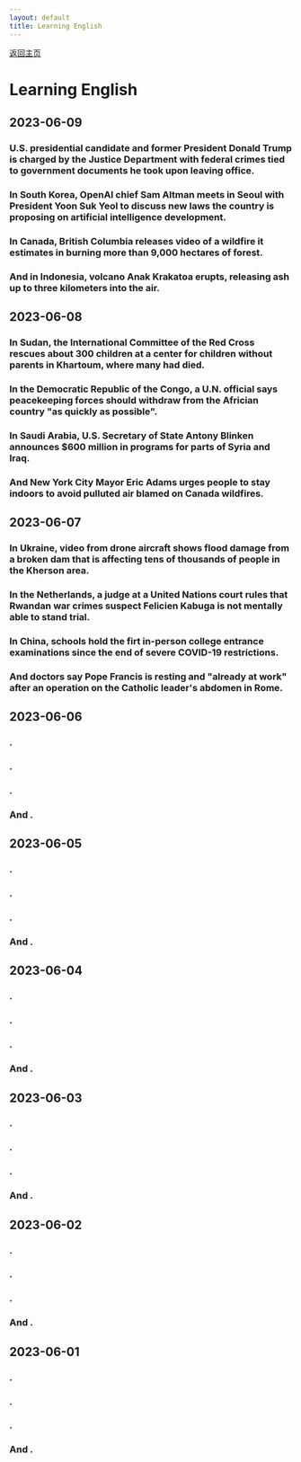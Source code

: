 ```yaml
---
layout: default
title: Learning English
---
```


[返回主页](index.html)

# Learning English

##  2023-06-09

### U.S. presidential candidate and former President Donald Trump is charged by the Justice Department with federal crimes tied to government documents he took upon leaving office.

### In South Korea, OpenAI chief Sam Altman meets in Seoul with President Yoon Suk Yeol to discuss new laws the country is proposing on artificial intelligence development.

### In Canada, British Columbia releases video of a wildfire it estimates in burning more than 9,000 hectares of forest.

### And in Indonesia, volcano Anak Krakatoa erupts, releasing ash up to three kilometers into the air.

## 2023-06-08

### In Sudan, the International Committee of the Red Cross rescues about 300 children at a center for children without parents in Khartoum, where many had died.

### In the Democratic Republic of the Congo, a U.N. official says peacekeeping forces should withdraw from the Africian country "as quickly as possible".

### In Saudi Arabia, U.S. Secretary of State Antony Blinken announces $600 million in programs for parts of Syria and Iraq.

### And New York City Mayor Eric Adams urges people to stay indoors to avoid pulluted air blamed on Canada wildfires.


## 2023-06-07

### In Ukraine, video from drone aircraft shows flood damage from a broken dam that is affecting tens of thousands of people in the Kherson area.

### In the Netherlands, a judge at a United Nations court rules that Rwandan war crimes suspect Felicien Kabuga is not mentally able to stand trial.

### In China, schools hold the firt in-person college entrance examinations since the end of severe COVID-19 restrictions.

### And doctors say Pope Francis is resting and "already at work" after an operation on the Catholic leader's abdomen in Rome.

## 2023-06-06

### .

### .

### .

### And .

## 2023-06-05

### .

### .

### .

### And .

## 2023-06-04

### .

### .

### .

### And .

## 2023-06-03

### .

### .

### .

### And .

## 2023-06-02

### .

### .

### .

### And .

## 2023-06-01

### .

### .

### .

### And .
